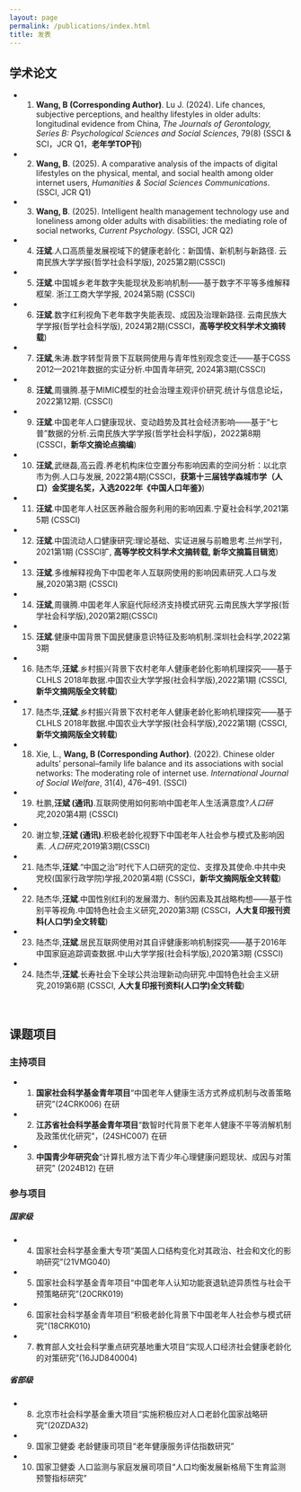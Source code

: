 ```yaml
---
layout: page
permalink: /publications/index.html
title: 发表
---
```


## **学术论文**

  - 1. **Wang, B (Corresponding Author)**. Lu J. (2024). Life chances, subjective perceptions, and healthy lifestyles in older adults: longitudinal evidence from China, *The Journals of Gerontology, Series B: Psychological Sciences and Social Sciences*, 79(8) (SSCI & SCI，JCR Q1，**老年学TOP刊**)
  - 2. **Wang, B**. (2025). A comparative analysis of the impacts of digital lifestyles on the physical, mental, and social health among older internet users, *Humanities & Social Sciences Communications*. (SSCI, JCR Q1)
  - 3. **Wang, B**. (2025). Intelligent health management technology use and loneliness among older adults with disabilities: the mediating role of social networks, *Current Psychology*. (SSCI, JCR Q2)
  - 4. **汪斌**.人口高质量发展视域下的健康老龄化：新国情、新机制与新路径. 云南民族大学学报(哲学社会科学版), 2025第2期(CSSCI)
  - 5. **汪斌**.中国城乡老年数字失能现状及影响机制——基于数字不平等多维解释框架. 浙江工商大学学报, 2024第5期 (CSSCI)
  - 6. **汪斌**.数字红利视角下老年数字失能表现、成因及治理新路径. 云南民族大学学报(哲学社会科学版), 2024第2期(CSSCI，**高等学校文科学术文摘转载**)
  - 7. **汪斌**,朱涛.数字转型背景下互联网使用与青年性别观念变迁——基于CGSS 2012—2021年数据的实证分析.中国青年研究, 2024第3期(CSSCI)
  - 8. **汪斌**,周骥腾.基于MIMIC模型的社会治理主观评价研究.统计与信息论坛，2022第12期. (CSSCI)
  - 9. **汪斌**.中国老年人口健康现状、变动趋势及其社会经济影响——基于“七普”数据的分析.云南民族大学学报(哲学社会科学版)，2022第8期(CSSCI，**新华文摘论点摘编**) 
  - 10. **汪斌**,武继磊,高云霞.养老机构床位空置分布影响因素的空间分析：以北京市为例.人口与发展, 2022第4期(CSSCI，**获第十三届钱学森城市学（人口）金奖提名奖，入选2022年《中国人口年鉴》**) 
  - 11. **汪斌**.中国老年人社区医养融合服务利用的影响因素.宁夏社会科学,2021第5期 (CSSCI) 
  - 12. **汪斌**.中国流动人口健康研究:理论基础、实证进展与前瞻思考.兰州学刊，2021第1期 (CSSCI扩, **高等学校文科学术文摘转载, 新华文摘篇目辑览**) 
  - 13. **汪斌**.多维解释视角下中国老年人互联网使用的影响因素研究.人口与发展,2020第3期 (CSSCI) 
  - 14. **汪斌**,周骥腾.中国老年人家庭代际经济支持模式研究.云南民族大学学报(哲学社会科学版),2020第2期(CSSCI) 
  - 15. **汪斌**.健康中国背景下国民健康意识特征及影响机制.深圳社会科学,2022第3期
  - 16. 陆杰华,**汪斌**.乡村振兴背景下农村老年人健康老龄化影响机理探究——基于CLHLS 2018年数据.中国农业大学学报(社会科学版),2022第1期 (CSSCI, **新华文摘网版全文转载**) 
  - 17. 陆杰华,**汪斌**.乡村振兴背景下农村老年人健康老龄化影响机理探究——基于CLHLS 2018年数据.中国农业大学学报(社会科学版),2022第1期 (CSSCI, **新华文摘网版全文转载**) 
  - 18. Xie, L., **Wang, B (Corresponding Author)**. (2022). Chinese older adults’ personal–family life balance and its associations with social networks: The moderating role of internet use. *International Journal of Social Welfare*, 31(4), 476–491. (SSCI)
  - 19. 杜鹏,**汪斌 (通讯)**.互联网使用如何影响中国老年人生活满意度?*人口研究*,2020第4期 (CSSCI)   
  - 20. 谢立黎,**汪斌 (通讯)**.积极老龄化视野下中国老年人社会参与模式及影响因素. *人口研究*,2019第3期(CSSCI) 
  - 21. 陆杰华,**汪斌**.“中国之治”时代下人口研究的定位、支撑及其使命.中共中央党校(国家行政学院)学报,2020第4期 (CSSCI，**新华文摘网版全文转载**) 
  - 22. 陆杰华,**汪斌**.中国性别红利的发展潜力、制约因素及其战略构想——基于性别平等视角.中国特色社会主义研究,2020第3期 (CSSCI，**人大复印报刊资料(人口学)全文转载**) 
  - 23. 陆杰华,**汪斌**.居民互联网使用对其自评健康影响机制探究——基于2016年中国家庭追踪调查数据.中山大学学报(社会科学版),2020第3期 (CSSCI) 
  - 24. 陆杰华,**汪斌**.长寿社会下全球公共治理新动向研究.中国特色社会主义研究,2019第6期 (CSSCI, **人大复印报刊资料(人口学)全文转载**) 

  <br>

## **课题项目**
### 主持项目 
- 1. **国家社会科学基金青年项目**“中国老年人健康生活方式养成机制与改善策略研究”(24CRK006) 在研
- 2. **江苏省社会科学基金青年项目**“数智时代背景下老年人健康不平等消解机制及政策优化研究”，(24SHC007)  在研
- 3. **中国青少年研究会**“计算扎根方法下青少年心理健康问题现状、成因与对策研究” (2024B12)  在研

### 参与项目 

##### 国家级
- 4. 国家社会科学基金重大专项“美国人口结构变化对其政治、社会和文化的影响研究”(21VMG040)                                                 
- 5. 国家社会科学基金青年项目“中国老年人认知功能衰退轨迹异质性与社会干预策略研究”(20CRK019) 
- 6. 国家社会科学基金青年项目“积极老龄化背景下中国老年人社会参与模式研究”(18CRK010)  
- 7. 教育部人文社会科学重点研究基地重大项目“实现人口经济社会健康老龄化的对策研究”(16JJD840004) 

#####  省部级
- 8. 北京市社会科学基金重大项目“实施积极应对人口老龄化国家战略研究”(20ZDA32) 
- 9. 国家卫健委 老龄健康司项目“老年健康服务评估指数研究”
- 10. 国家卫健委 人口监测与家庭发展司项目“人口均衡发展新格局下生育监测预警指标研究”

  <br>